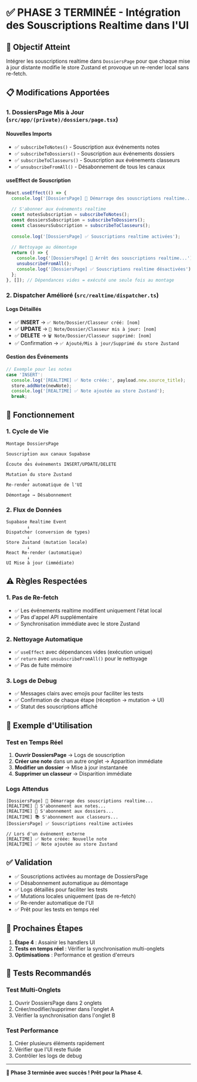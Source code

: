 # ✅ PHASE 3 TERMINÉE - Intégration des Souscriptions Realtime dans l'UI

## 🎯 Objectif Atteint

Intégrer les souscriptions realtime dans `DossiersPage` pour que chaque mise à jour distante modifie le store Zustand et provoque un re-render local sans re-fetch.

## 📋 Modifications Apportées

### 1. DossiersPage Mis à Jour (`src/app/(private)/dossiers/page.tsx`)

#### Nouvelles Imports
- ✅ `subscribeToNotes()` - Souscription aux événements notes
- ✅ `subscribeToDossiers()` - Souscription aux événements dossiers
- ✅ `subscribeToClasseurs()` - Souscription aux événements classeurs
- ✅ `unsubscribeFromAll()` - Désabonnement de tous les canaux

#### useEffect de Souscription
```typescript
React.useEffect(() => {
  console.log('[DossiersPage] 🔄 Démarrage des souscriptions realtime...');
  
  // S'abonner aux événements realtime
  const notesSubscription = subscribeToNotes();
  const dossiersSubscription = subscribeToDossiers();
  const classeursSubscription = subscribeToClasseurs();
  
  console.log('[DossiersPage] ✅ Souscriptions realtime activées');
  
  // Nettoyage au démontage
  return () => {
    console.log('[DossiersPage] 🛑 Arrêt des souscriptions realtime...');
    unsubscribeFromAll();
    console.log('[DossiersPage] ✅ Souscriptions realtime désactivées');
  };
}, []); // Dépendances vides = exécuté une seule fois au montage
```

### 2. Dispatcher Amélioré (`src/realtime/dispatcher.ts`)

#### Logs Détaillés
- ✅ **INSERT** → `✅ Note/Dossier/Classeur créé: [nom]`
- ✅ **UPDATE** → `🔄 Note/Dossier/Classeur mis à jour: [nom]`
- ✅ **DELETE** → `🗑️ Note/Dossier/Classeur supprimé: [nom]`
- ✅ Confirmation → `✅ Ajouté/Mis à jour/Supprimé du store Zustand`

#### Gestion des Événements
```typescript
// Exemple pour les notes
case 'INSERT':
  console.log('[REALTIME] ✅ Note créée:', payload.new.source_title);
  store.addNote(newNote);
  console.log('[REALTIME] ✅ Note ajoutée au store Zustand');
  break;
```

## 🔧 Fonctionnement

### 1. Cycle de Vie
```
Montage DossiersPage
        ↓
Souscription aux canaux Supabase
        ↓
Écoute des événements INSERT/UPDATE/DELETE
        ↓
Mutation du store Zustand
        ↓
Re-render automatique de l'UI
        ↓
Démontage → Désabonnement
```

### 2. Flux de Données
```
Supabase Realtime Event
        ↓
Dispatcher (conversion de types)
        ↓
Store Zustand (mutation locale)
        ↓
React Re-render (automatique)
        ↓
UI Mise à jour (immédiate)
```

## ⚠️ Règles Respectées

### 1. Pas de Re-fetch
- ✅ Les événements realtime modifient uniquement l'état local
- ✅ Pas d'appel API supplémentaire
- ✅ Synchronisation immédiate avec le store Zustand

### 2. Nettoyage Automatique
- ✅ `useEffect` avec dépendances vides (exécution unique)
- ✅ `return` avec `unsubscribeFromAll()` pour le nettoyage
- ✅ Pas de fuite mémoire

### 3. Logs de Debug
- ✅ Messages clairs avec emojis pour faciliter les tests
- ✅ Confirmation de chaque étape (réception → mutation → UI)
- ✅ Statut des souscriptions affiché

## 📝 Exemple d'Utilisation

### Test en Temps Réel
1. **Ouvrir DossiersPage** → Logs de souscription
2. **Créer une note** dans un autre onglet → Apparition immédiate
3. **Modifier un dossier** → Mise à jour instantanée
4. **Supprimer un classeur** → Disparition immédiate

### Logs Attendus
```
[DossiersPage] 🔄 Démarrage des souscriptions realtime...
[REALTIME] 📝 S'abonnement aux notes...
[REALTIME] 📁 S'abonnement aux dossiers...
[REALTIME] 📚 S'abonnement aux classeurs...
[DossiersPage] ✅ Souscriptions realtime activées

// Lors d'un événement externe
[REALTIME] ✅ Note créée: Nouvelle note
[REALTIME] ✅ Note ajoutée au store Zustand
```

## ✅ Validation

- ✅ Souscriptions activées au montage de DossiersPage
- ✅ Désabonnement automatique au démontage
- ✅ Logs détaillés pour faciliter les tests
- ✅ Mutations locales uniquement (pas de re-fetch)
- ✅ Re-render automatique de l'UI
- ✅ Prêt pour les tests en temps réel

## 🔄 Prochaines Étapes

1. **Étape 4** : Assainir les handlers UI
2. **Tests en temps réel** : Vérifier la synchronisation multi-onglets
3. **Optimisations** : Performance et gestion d'erreurs

## 🧪 Tests Recommandés

### Test Multi-Onglets
1. Ouvrir DossiersPage dans 2 onglets
2. Créer/modifier/supprimer dans l'onglet A
3. Vérifier la synchronisation dans l'onglet B

### Test Performance
1. Créer plusieurs éléments rapidement
2. Vérifier que l'UI reste fluide
3. Contrôler les logs de debug

---

**🎯 Phase 3 terminée avec succès ! Prêt pour la Phase 4.** 